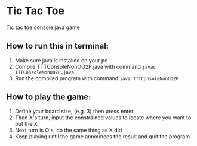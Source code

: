 # Tic Tac Toe
Tic tac toe console java game

How to run this in terminal:
-
1. Make sure java is installed on your pc
2. Compile TTTConsoleNonOO2P.java with command ```javac TTTConsoleNonOO2P.java```
3. Run the compiled program with command ```java TTTConsoleNonOO2P```

How to play the game:
-
1. Define your board size, (e.g. 3) then press enter
2. Then X's turn, input the constrained values to locate where you want to put the X
3. Next turn is O's, do the same thing as X did
4. Keep playing until the game announces the result and quit the program

